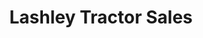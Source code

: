 ---
title: "Lashley Tractor Sales"
url: /lithonia/lashley-tractor-sales-covington-highway/
shop: Landwirtschaftlich
---